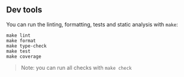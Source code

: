 ## Dev tools

You can run the linting, formatting, tests and static analysis with `make`:

```
make lint
make format
make type-check
make test
make coverage
```

> Note: you can run all checks with `make check`
